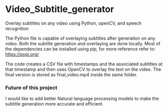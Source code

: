 # Video_Subtitle_generator
Overlay subtitles on any video using Python, openCV, and speech recognition 

The Python file is capable of overlaying subtitles after generation on any video. Both the subtitle generation and overlaying are done locally.
Most of the dependencies can be installed using pip, for more reference refer to: https://pypi.org/

The code creates a CSV file with timestamps and the associated subtitles at that timestamp and then uses OpenCV to overlay the text on the video.
The final version is stored as final_video.mp4 inside the same folder.

### Future of this project
I would like to add better Natural language processing models to make the subtitle generation more accurate and efficient.
